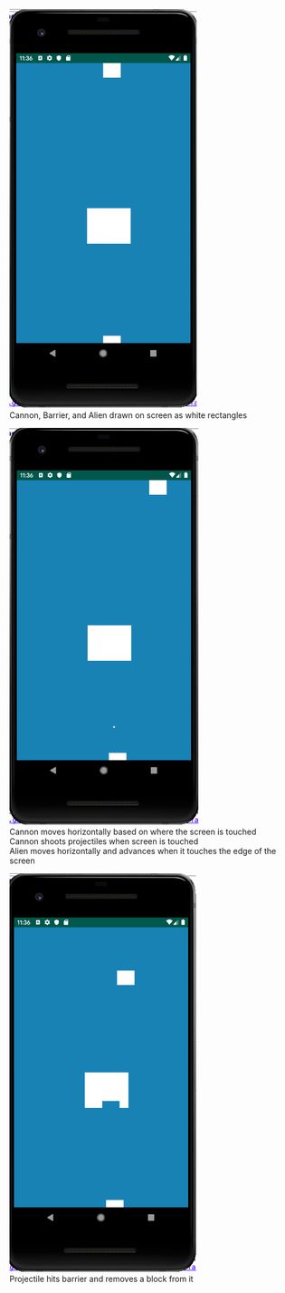 ![](https://github.com/ecs160ss12019/Wethebest/blob/master/Sprint1/screenshot1.png)  
Cannon, Barrier, and Alien drawn on screen as white rectangles  

![](https://github.com/ecs160ss12019/Wethebest/blob/master/Sprint1/screenshot2.png)  
Cannon moves horizontally based on where the screen is touched  
Cannon shoots projectiles when screen is touched  
Alien moves horizontally and advances when it touches the edge of the screen  

![](https://github.com/ecs160ss12019/Wethebest/blob/master/Sprint1/screenshot3.png)  
Projectile hits barrier and removes a block from it  